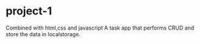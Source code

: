 # project-1

Combined with html,css and javascript 
 A task app that performs CRUD and store the data in localstorage.
